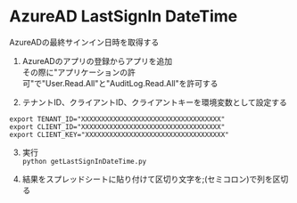 # AzureAD LastSignIn DateTime
AzureADの最終サインイン日時を取得する

1. AzureADのアプリの登録からアプリを追加  
その際に"アプリケーションの許可"で"User.Read.All"と"AuditLog.Read.All"を許可する

2. テナントID、クライアントID、クライアントキーを環境変数として設定する  

```
export TENANT_ID="XXXXXXXXXXXXXXXXXXXXXXXXXXXXXXXXXXX"  
export CLIENT_ID="XXXXXXXXXXXXXXXXXXXXXXXXXXXXXXXXXXX"  
export CLIENT_KEY="XXXXXXXXXXXXXXXXXXXXXXXXXXXXXXXXXXX"  
```

3. 実行  
`python getLastSignInDateTime.py`  
    
4. 結果をスプレッドシートに貼り付けて区切り文字を;(セミコロン)で列を区切る
